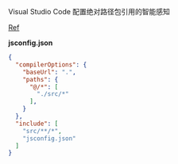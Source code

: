 Visual Studio Code 配置绝对路径包引用的智能感知

[Ref](https://stackoverflow.com/questions/55723308/vue-js-and-vs-code-no-intellisense-for-absolute-file-path)

**jsconfig.json**

```json
{
  "compilerOptions": {
    "baseUrl": ".",
    "paths": {
      "@/*": [
        "./src/*"
      ],
    }
  },
  "include": [
    "src/**/*",
    "jsconfig.json"
  ]
}
```